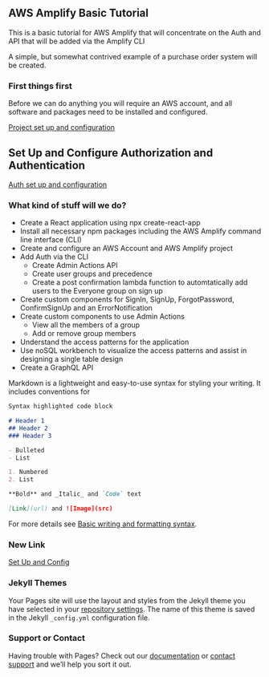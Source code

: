 ## AWS Amplify Basic Tutorial

This is a basic tutorial for AWS Amplify that will concentrate on the Auth and API that will be added via the Amplify CLI

A simple, but somewhat contrived example of a purchase order system will be created.

### First things first

Before we can do anything you will require an AWS account, and all software and packages need to be installed and configured.

[Project set up and configuration](https://pencilshinchan.github.io/AWSAmplifyTutorial/AmplifySetupAndConfig)

## Set Up and Configure Authorization and Authentication

[Auth set up and configuration](https://pencilshinchan.github.io/AWSAmplifyTutorial/AuthConfig.html)


### What kind of stuff will we do?

- Create a React application using npx create-react-app
- Install all necessary npm packages including the AWS Amplify command line interface (CLI)
- Create and configure an AWS Account and AWS Amplify project
- Add Auth via the CLI
  - Create Admin Actions API
  - Create user groups and precedence
  - Create a post confirmation lambda function to automtatically add users to the Everyone group on sign up
- Create custom components for SignIn, SignUp, ForgotPassword, ConfirmSignUp and an ErrorNotification
- Create custom components to use Admin Actions
  - View all the members of a group
  - Add or remove group members
- Understand the access patterns for the application
- Use noSQL workbench to visualize the access patterns and assist in designing a single table design
- Create a GraphQL API

Markdown is a lightweight and easy-to-use syntax for styling your writing. It includes conventions for

```markdown
Syntax highlighted code block

# Header 1
## Header 2
### Header 3

- Bulleted
- List

1. Numbered
2. List

**Bold** and _Italic_ and `Code` text

[Link](url) and ![Image](src)
```

For more details see [Basic writing and formatting syntax](https://docs.github.com/en/github/writing-on-github/getting-started-with-writing-and-formatting-on-github/basic-writing-and-formatting-syntax).

### New Link

[Set Up and Config](https://pencilshinchan.github.io/AWSAmplifyTutorial/AmplifySetupAndConfig)

### Jekyll Themes

Your Pages site will use the layout and styles from the Jekyll theme you have selected in your [repository settings](https://github.com/pencilshinchan/AWSAmplifyTutorial/settings/pages). The name of this theme is saved in the Jekyll `_config.yml` configuration file.

### Support or Contact

Having trouble with Pages? Check out our [documentation](https://docs.github.com/categories/github-pages-basics/) or [contact support](https://support.github.com/contact) and we’ll help you sort it out.
